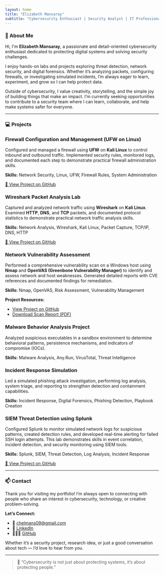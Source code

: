 ```yaml
---
layout: home
title: "Elizabeth Mansaray"
subtitle: "Cybersecurity Enthusiast | Security Analyst | IT Professional"
---
```

### <span class="section-title">🧠 About Me</span>

<div class="card">
  <p>Hi, I'm <strong>Elizabeth Mansaray</strong>, a passionate and detail-oriented cybersecurity enthusiast dedicated to protecting digital systems and solving security challenges.</p>

  <p>I enjoy hands-on labs and projects exploring threat detection, network security, and digital forensics. Whether it’s analyzing packets, configuring firewalls, or investigating simulated incidents, I’m always eager to learn, experiment, and grow so I can help protect data.</p>

  <p>Outside of cybersecurity, I value creativity, storytelling, and the simple joy of building things that make an impact. I’m currently seeking opportunities to contribute to a security team where I can learn, collaborate, and help make systems safer for everyone.</p>
</div>

---

### <span class="section-title">💻 Projects</span>

<div class="card">
  <h3>Firewall Configuration and Management (UFW on Linux)</h3>
  <p>Configured and managed a firewall using <strong>UFW</strong> on <strong>Kali Linux</strong> to control inbound and outbound traffic. Implemented security rules, monitored logs, and documented each step to demonstrate practical firewall administration skills.</p>
  <p><strong>Skills:</strong> Network Security, Linux, UFW, Firewall Rules, System Administration</p>
  <p><a href="https://github.com/LizRach/firewall-configuration-and-management" target="_blank">🔗 View Project on GitHub</a></p>
</div>


<div class="card">
  <h3>Wireshark Packet Analysis Lab</h3>
  <p>Captured and analyzed network traffic using <strong>Wireshark</strong> on <strong>Kali Linux</strong>. Examined <strong>HTTP</strong>, <strong>DNS</strong>, and <strong>TCP</strong> packets, and documented protocol statistics to demonstrate practical network traffic analysis skills.</p>
  <p><strong>Skills:</strong> Network Analysis, Wireshark, Kali Linux, Packet Capture, TCP/IP, DNS, HTTP</p>
  <p><a href="https://github.com/LizRach/wireshark-lab" target="_blank">🔗 View Project on GitHub</a></p>
</div>


<div class="card">
  <h3>Network Vulnerability Assessment</h3>
  <p>Performed a comprehensive vulnerability scan on a Windows host using <strong>Nmap</strong> and <strong>OpenVAS (Greenbone Vulnerability Manager)</strong> to identify and assess network and host weaknesses. Generated detailed reports with CVE references and documented findings for remediation.</p>
  <p><strong>Skills:</strong> Nmap, OpenVAS, Risk Assessment, Vulnerability Management</p>
  <p><strong>Project Resources:</strong></p>
  <ul>
    <li><a href="https://github.com/LizRach/vuln-assessment" target="_blank">View Project on GitHub</a></li>
   <li><a href="https://github.com/LizRach/vuln-assessment/raw/main/reports/windows-scan-report.pdf" target="_blank">Download Scan Report (PDF)</a></li>
  </ul>
</div>


<div class="card">
  <h3>Malware Behavior Analysis Project</h3>
  <p>Analyzed suspicious executables in a sandbox environment to determine behavioral patterns, persistence mechanisms, and indicators of compromise (IOCs).</p>
  <p><strong>Skills:</strong> Malware Analysis, Any.Run, VirusTotal, Threat Intelligence</p>
</div>

<div class="card">
  <h3>Incident Response Simulation</h3>
  <p>Led a simulated phishing attack investigation, performing log analysis, system triage, and reporting to strengthen detection and containment capabilities.</p>
  <p><strong>Skills:</strong> Incident Response, Digital Forensics, Phishing Detection, Playbook Creation</p>
</div>

<div class="card">
  <h3>SIEM Threat Detection using Splunk</h3>
  <p>Configured Splunk to monitor simulated network logs for suspicious patterns, created detection rules, and developed real-time alerting for failed SSH login attempts. This lab demonstrates skills in event correlation, incident detection, and security monitoring using SIEM tools.</p>
  <p><strong>Skills:</strong> Splunk, SIEM, Threat Detection, Log Analysis, Incident Response</p>
 <p><a href="https://github.com/LizRach/SIEM-threat-detection" target="_blank">🔗 View Project on GitHub</a></p>
</div>

---

### <span class="section-title">📫 Contact</span>

<div class="card">
  <p>Thank you for visiting my portfolio! I’m always open to connecting with people who share an interest in cybersecurity, technology, or creative problem-solving.</p>

  <p><strong>Let’s Connect:</strong></p>
  <ul>
    <li>📧 <a href="mailto:chelmans09@gmail.com">chelmans09@gmail.com</a></li>
    <li>💼 <a href="https://www.linkedin.com/in/elizabethrachaelmansaray" target="_blank">LinkedIn</a></li>
    <li>👩🏽‍💻 <a href="https://github.com/LizRach" target="_blank">GitHub</a></li>
  </ul>

  <p>Whether it’s a security project, research idea, or just a good conversation about tech — I’d love to hear from you.</p>
</div>

---

> 💬 “Cybersecurity is not just about protecting systems, it’s about protecting people.”
